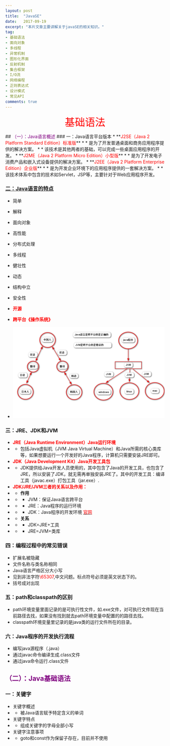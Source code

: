 ```yaml
---
layout: post
title:  "JavaSE"
date:   2017-09-19
excerpt: "本片文章主要讲解关于javaSE的相关知识。"
tag:
- 基础语法
- 面向对象
- 多线程
- 异常机制
- 图形化界面
- 反射机制
- 集合框架
- I/O流
- 网络编程
- 正则表达式
- 设计模式
- 常见API
comments: true
---
```

<p align="center"><font color="red" size="6">基础语法</font></p>
## <font color="purple">（一）：Java语言概述</font>
### 一：Java语言平台版本
* **<font color="red">J2SE（Java 2 Platform Standard Edition）标准版</font>**
* * 是为了开发普通桌面和商务应用程序提供的解决方案。
* * 该技术是其他两者的基础，可以完成一些桌面应用程序的开发。
* **<font color="red">J2ME（Java 2 Platform Micro Edition）小型版</font>**
* * 是为了开发电子消费产品和嵌入式设备提供的解决方案。
* **<font color="red">J2EE（Java 2 Platform Enterprise Edition）企业版</font>**
* * 是为开发企业环境下的应用程序提供的一套解决方案。
* * 该技术体系中包含的技术如Servlet，JSP等，主要针对于Web应用程序开发。

### [二：Java语言的特点](2017-09-18-数据库.html)
* 简单
* 解释
* 面向对象
* 高性能
* 分布式处理
* 多线程
* 健壮性
* 动态
* 结构中立
* 安全性
* **<font color="red">开源</font>**
* **<font color="red">跨平台《操作系统》</font>**

* ![image](../assets/img/JAVASE/java-01.png)

### 三：JRE、JDK和JVM
* **<font color="red">JRE（Java Runtime Environment）Java运行环境</font>**
* * 包括Java虚拟机（JVM Java Virtual Machine）和Java所需的核心类库等，如果想要运行一个开发好的Java程序，计算机只需要安装JRE即可。
* **<font color="red">JDK（Java Development Kit）Java开发工具包</font>**
* * JDK提供给Java开发人员使用的，其中包含了Java的开发工具，也包含了JRE，所以安装了JDK，就无需再单独安装JRE了。其中的开发工具：编译工具（javac.exe）打包工具（jar.exe）.
* **<font color="red">JDK/JRE/JVM三者的关系以及作用：</font>**
* * **作用**
* * * JVM：保证Java语言跨平台
* * * JRE：Java程序的运行环境
* * * JDK：Java程序的开发环境 [<font color="red" font-weight="bold">官网</font>](https://www.oracle.com)
* * **关系**
* * * JDK=JRE+工具
* * * JRE=JVM+类库

### 四：编程过程中的常见错误
* 扩展名被隐藏
* 文件名称与类名称相同
* Java语言严格区分大小写
* 见到非法字符<font color="red">\65307</font>,中文问题。标点符号必须是英文状态下的。
* 括号成对出现

### 五：path和classpath的区别
* path环境变量里面记录的是可执行性文件，如.exe文件，对可执行文件现在当前路径去找，如果没有找到就去path环境变量中配置的的路径去找。
* classpath环境变量里记录的是java类的运行文件所在的目录。

### 六：Java程序的开发执行流程
* 编写java源程序（.java）
* 通过javac命令编译生成.class文件
* 通过java命令运行.class文件

## <font color="purple">（二）：Java基础语法</font>
### 一：关键字
* 关键字概述
* * 被Java语言赋予特定含义的单词
* 关键字特点
* * 组成关键字的字母全部小写
* 关键字注意事项
* * goto和const作为保留子存在，目前并不使用
